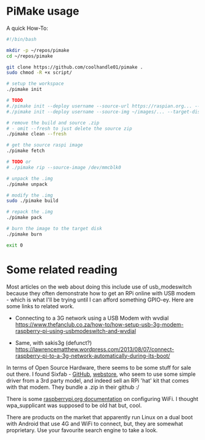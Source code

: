 # PiMake usage

A quick How-To:

```bash
#!/bin/bash

mkdir -p ~/repos/pimake
cd ~/repos/pimake

git clone https://github.com/coolhandle01/pimake .
sudo chmod -R +x script/

# setup the workspace
./pimake init

# TODO
#./pimake init --deploy username --source-url https://raspian.org... --target-disk /dev/mmcblk0
#./pimake init --deploy username --source-img ~/images/... --target-disk /dev/mmcblk0

# remove the build and source .zip
# - omit --fresh to just delete the source zip
./pimake clean --fresh   

# get the source raspi image
./pimake fetch

# TODO or
# ./pimake rip --source-image /dev/mmcblk0

# unpack the .img
./pimake unpack

# modify the .img
sudo ./pimake build          

# repack the .img
./pimake pack                

# burn the image to the target disk
./pimake burn

exit 0
```

# Some related reading

Most articles on the web about doing this include use of usb_modeswitch because they often demonstrate how to get an RPi online with USB modem - which is what I'll be trying until I can afford something GPIO-ey. Here are some links to related work.

- Connecting to a 3G network using a USB Modem with wvdial
  https://www.thefanclub.co.za/how-to/how-setup-usb-3g-modem-raspberry-pi-using-usbmodeswitch-and-wvdial

- Same, with sakis3g (defunct?)
  https://lawrencematthew.wordpress.com/2013/08/07/connect-raspberry-pi-to-a-3g-network-automatically-during-its-boot/

In terms of Open Source Hardware, there seems to be some stuff for sale out there. I found Sixfab - [GitHub](https://github.com/sixfab/Sixfab_RPi_3G-4G-LTE_Base_Shield),
  [webstore](https://sixfab.com/product/raspberry-pi-4g-lte-shield-kit/), who seem to use some simple driver from a 3rd party model, and indeed sell an RPi 'hat' kit that comes with that modem. They bundle a .zip in their github :/

There is some [raspberrypi.org documentation](https://www.raspberrypi.org/documentation/configuration/wireless/wireless-cli.md) on configuring WiFi. I thought wpa_supplicant was supposed to be old hat but, cool.

There are products on the market that apparently run Linux on a dual boot with Android that use 4G and WiFi to connect, but, they are somewhat proprietary. Use your favourite search engine to take a look.

